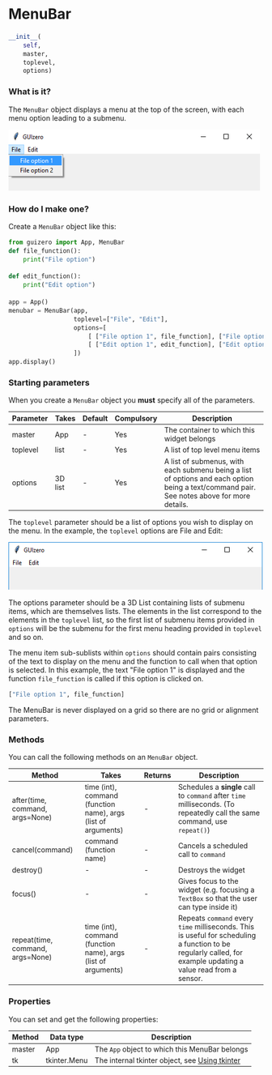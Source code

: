 # MenuBar

```python
__init__(
    self, 
    master, 
    toplevel, 
    options)
```

### What is it?
The `MenuBar` object displays a menu at the top of the screen, with each menu option leading to a submenu.

![MenuBar on Windows](images/menubar_windows.png)

### How do I make one?

Create a `MenuBar` object like this:

```python
from guizero import App, MenuBar
def file_function():
    print("File option")

def edit_function():
    print("Edit option")

app = App()
menubar = MenuBar(app,
                  toplevel=["File", "Edit"],
                  options=[
                      [ ["File option 1", file_function], ["File option 2", file_function] ],
                      [ ["Edit option 1", edit_function], ["Edit option 2", edit_function] ]
                  ])
app.display()
```


### Starting parameters

When you create a `MenuBar` object you **must** specify all of the parameters.

| Parameter | Takes   | Default | Compulsory | Description                                                                                                                                |
|-----------|---------|---------|------------|--------------------------------------------------------------------------------------------------------------------------------------------|
| master    | App     | -       | Yes        | The container to which this widget belongs                                                                                                 |
| toplevel  | list    | -       | Yes        | A list of top level menu items                                                                                                             |
| options   | 3D list | -       | Yes        | A list of submenus, with each submenu being a list of options and each option being a text/command pair. See notes above for more details. |

The `toplevel` parameter should be a list of options you wish to display on the menu. In the example, the `toplevel` options are File and Edit:

![Top level menu on Windows](images/toplevel_windows.png)

The options parameter should be a 3D List containing lists of submenu items, which are themselves lists. The elements in the list correspond to the elements in the `toplevel` list, so the first list of submenu items provided in `options` will be the submenu for the first menu heading provided in `toplevel` and so on.

The menu item sub-sublists within `options` should contain pairs consisting of the text to display on the menu and the function to call when that option is selected. In this example, the text "File option 1" is displayed and the function `file_function` is called if this option is clicked on.

```python
["File option 1", file_function]
```

The MenuBar is never displayed on a grid so there are no grid or alignment parameters.

### Methods

You can call the following methods on an `MenuBar` object.

| Method                           | Takes                                                         | Returns | Description                                                                                                                                                    |
|----------------------------------|---------------------------------------------------------------|---------|----------------------------------------------------------------------------------------------------------------------------------------------------------------|
| after(time, command, args=None)  | time (int), command (function name), args (list of arguments) | -       | Schedules a **single** call to `command` after `time` milliseconds. (To repeatedly call the same command, use `repeat()`)                                      |
| cancel(command)                  | command (function name)                                       | -       | Cancels a scheduled call to `command`                                                                                                                          |
| destroy()                        | -                                                             | -       | Destroys the widget                                                                                                                                            |
| focus()                          | -                                                             | -       | Gives focus to the widget (e.g. focusing a `TextBox` so that the user can type inside it)                                                                      |
| repeat(time, command, args=None) | time (int), command (function name), args (list of arguments) | -       | Repeats `command` every `time` milliseconds. This is useful for scheduling a function to be regularly called, for example updating a value read from a sensor. |


### Properties

You can set and get the following properties:

| Method | Data type    | Description                                                  |
|--------|--------------|--------------------------------------------------------------|
| master | App          | The `App` object to which this MenuBar belongs               |
| tk     | tkinter.Menu | The internal tkinter object, see [Using tkinter](usingtk.md) |